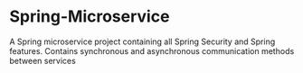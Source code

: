 # Spring-Microservice
A Spring microservice project containing all Spring Security and Spring features. Contains synchronous and asynchronous communication methods between services

